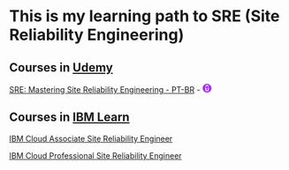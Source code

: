 # This is my learning path to SRE (Site Reliability Engineering)

## Courses in [Udemy](https://www.udemy.com/)

[SRE: Mastering Site Reliability Engineering - PT-BR](https://www.udemy.com/course/sre-mastering-site-reliability-engineering/?couponCode=SKILLS4SALEB) - [![](../img/favicon-16x16.png)](https://www.udemy.com/certificate/UC-eb1b2917-97f7-44c5-a001-d79d49279426/)

## Courses in [IBM Learn](https://learn.ibm.com)

[IBM Cloud Associate Site Reliability Engineer](https://www.ibm.com/training/path/ibm-cloud-associate-site-reliability-engineer-617)

[IBM Cloud Professional Site Reliability Engineer](https://www.ibm.com/training/path/ibm-cloud-professional-site-reliability-engineer-sre-353)

